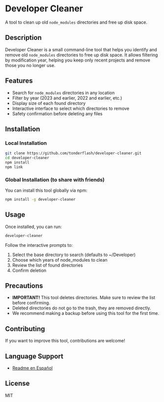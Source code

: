 # Developer Cleaner

A tool to clean up old `node_modules` directories and free up disk space.

## Description

Developer Cleaner is a small command-line tool that helps you identify and remove old `node_modules` directories to free up disk space. It allows filtering by modification year, helping you keep only recent projects and remove those you no longer use.

## Features

- Search for `node_modules` directories in any location
- Filter by year (2023 and earlier, 2022 and earlier, etc.)
- Display size of each found directory
- Interactive interface to select which directories to remove
- Safety confirmation before deleting any files

## Installation

### Local Installation

```bash
git clone https://github.com/tonderflash/developer-cleaner.git
cd developer-cleaner
npm install
npm link
```

### Global Installation (to share with friends)

You can install this tool globally via npm:

```bash
npm install -g developer-cleaner
```

## Usage

Once installed, you can run:

```bash
developer-cleaner
```

Follow the interactive prompts to:

1. Select the base directory to search (defaults to ~/Developer)
2. Choose which years of node_modules to clean
3. Review the list of found directories
4. Confirm deletion

## Precautions

- **IMPORTANT!** This tool deletes directories. Make sure to review the list before confirming.
- Deleted directories do not go to the trash, they are removed directly.
- We recommend making a backup before using this tool for the first time.

## Contributing

If you want to improve this tool, contributions are welcome!

## Language Support

- [Readme en Español](README.es.md)

## License

MIT

